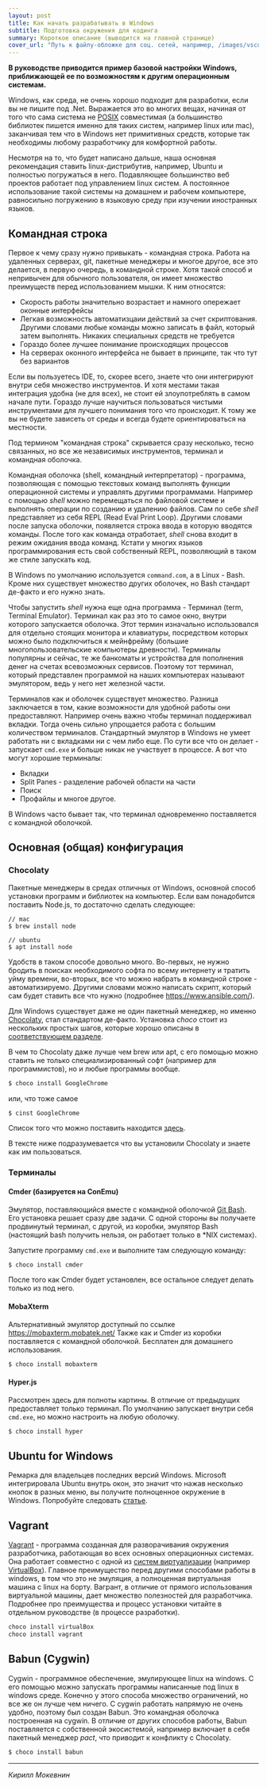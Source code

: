 ```yaml
---
layout: post
title: Как начать разрабатывать в Windows
subtitle: Подготовка окружения для кодинга
summary: Короткое описание (выводится на главной странице)
cover_url: "Путь к файлу-обложке для соц. сетей, например, /images/vscode_eslint.png"
---
```


**В руководстве приводится пример базовой настройки Windows, приближающей ее по возможностям к другим операционным системам.**

Windows, как среда, не очень хорошо подходит для разработки, если вы не пишите под .Net. Выражается это во многих вещах, начиная от того что сама система не [POSIX](https://ru.wikipedia.org/wiki/POSIX) совместимая (а большинство библиотек пишется именно для таких систем, например linux или mac), заканчивая тем что в Windows нет примитивных средств, которые так необходимы любому разработчику для комфортной работы.

Несмотря на то, что будет написано дальше, наша основная рекомендация ставить linux-дистрибутив, например, Ubuntu и полностью погружаться в него. Подавляющее большинство веб проектов работает под управлением linux систем. А постоянное использование такой системы на домашнем и рабочем компьютере, равносильно погружению в языковую среду при изучении иностранных языков.

## Командная строка

Первое к чему сразу нужно привыкать - командная строка. Работа на удаленных серверах, git, пакетные менеджеры и многое другое, все это делается, в первую очередь, в командной строке. Хотя такой способ и непривычен для обычного пользователя, он имеет множество преимуществ перед использованием мышки. К ним относятся:

* Скорость работы значительно возрастает и намного опережает оконные интерфейсы
* Легкая возможность автоматизцаии действий за счет скриптования. Другими словами любые команды можно записать в файл, который затем выполнять. Никаких специальных средств не требуется
* Гораздо более лучшее понимание происходящих процессов
* На серверах оконного интерфейса не бывает в принципе, так что тут без вариантов

Если вы пользуетесь IDE, то, скорее всего, знаете что они интегрируют внутри себя множество инструментов. И хотя местами такая интеграция удобна (не для всех), не стоит ей злоупотреблять в самом начале пути. Гораздо лучше научиться пользоваться чистыми инструментами для лучшего понимания того что происходит. К тому же вы не будете зависеть от среды и всегда будете ориентироваться на местности.

Под термином "командная строка" скрывается сразу несколько, тесно связанных, но все же независимых инструментов, терминал и командная оболочка.

Командная оболочка (shell, командный интерпретатор) - программа, позволяющая с помощью текстовых команд выполнять функции операционной системы и управлять другими программами. Например с помощью _shell_ можно перемещаться по файловой системе и выполнять операции по созданию и удалению файлов. Сам по себе _shell_ представляет из себя REPL (Read Eval Print Loop). Другими словами после запуска оболочки, появляется строка ввода в которую вводятся команды. После того как команда отработает, _shell_ снова входит в режим ожидания ввода команд. Кстати у многих языков программирования есть свой собственный REPL, позволяющий в таком же стиле запускать код.

В Windows по умолчанию используется `command.com`, а в Linux - Bash. Кроме них существует множество других оболочек, но Bash стандарт де-факто и его нужно знать.

Чтобы запустить _shell_ нужна еще одна программа - Терминал (term, Terminal Emulator). Терминал как раз это то самое окно, внутри которого запускается оболочка. Этот термин изначально использовался для отдельно стоящих монитора и клавиатуры, посредством которых можно было подключиться к мейнфрейму (большие многопользовательские компьютеры древности). Терминалы популярны и сейчас, те же банкоматы и устройства для пополнения денег на счетах всевозможных сервисов. Поэтому тот терминал, который представлен программой на наших компьютерах называют эмулятором, ведь у него нет железной части.

Терминалов как и оболочек существует множество. Разница заключается в том, какие возможности для удобной работы они предоставляют. Например очень важно чтобы терминал поддерживал вкладки. Тогда очень сильно упрощается работа с большим количеством терминалов. Стандартный эмулятор в Windows не умеет работать ни с вкладками ни с чем либо еще. По сути все что он делает - запускает `cmd.exe` и больше никак не участвует в процессе. А вот что могут хорошие терминалы:

* Вкладки
* Split Panes - разделение рабочей области на части
* Поиск
* Профайлы
и многое другое.

В Windows часто бывает так, что терминал одновременно поставляется с командной оболочкой.

## Основная (общая) конфигурация

### Chocolaty

Пакетные менеджеры в средах отличных от Windows, основной способ установки программ и библиотек на компьютер. Если вам понадобится поставить Node.js, то достаточно сделать следующее:

```
// mac
$ brew install node

// ubuntu
$ apt install node
```

Удобств в таком способе довольно много. Во-первых, не нужно бродить в поисках необходимого софта по всему интернету и тратить уйму времени, во-вторых, все что можно набрать в командной строке - автоматизируемо. Другими словами можно написать скрипт, который сам будет ставить все что нужно (подробнее https://www.ansible.com/).

Для Windows существует даже не один пакетный менеджер, но именно [Chocolaty](https://chocolatey.org/), стал стандартом де-факто. Установка _choco_ стоит из нескольких простых шагов, которые хорошо описаны в [соответствующем разделе](https://chocolatey.org/install).

В чем то Chocolaty даже лучше чем brew или apt, с его помощью можно ставить не только специализированный софт (например для программистов), но и любые программы вообще.

```sh
$ choco install GoogleChrome
```

или, что тоже самое

```sh
$ cinst GoogleChrome
```

Список того что можно поставить находится [здесь](https://chocolatey.org/packages).

В тексте ниже подразумевается что вы установили Chocolaty и знаете как им пользоваться.

### Терминалы

#### Cmder (базируется на ConEmu)

Эмулятор, поставляющийся вместе с командной оболочкой [Git Bash](https://git-for-windows.github.io/). Его установка решает сразу две задачи. С одной стороны вы получаете продвинутый терминал, с другой, из коробки, эмулятор Bash (настоящий bash получить нельзя, он работает только в *NIX системах).

Запустите программу `cmd.exe` и выполните там следующую команду:

```sh
$ choco install cmder
```

После того как Cmder будет установлен, все остальное следует делать только из под него.

#### MobaXterm

Альтернативный эмулятор доступный по ссылке https://mobaxterm.mobatek.net/ Также как и Cmder из коробки поставляется с командной оболочкой. Бесплатен для домашнего использования.

```sh
$ choco install mobaxterm
```

#### Hyper.js

Рассмотрен здесь для полноты картины. В отличие от предыдущих предоставляет только терминал. По умолчанию запускает внутри себя `cmd.exe`, но можно настроить на любую оболочку.

```sh
$ choco install hyper
```

## Ubuntu for Windows

Ремарка для владельцев последних версий Windows. Microsoft интегрировала Ubuntu внутрь окон, это значит что нажав несколько кнопок в разных меню, вы получите полноценное окружение в Windows. Попробуйте следовать [статье](https://char.gd/blog/2017/how-to-set-up-the-perfect-modern-dev-environment-on-windows).

## Vagrant

[Vagrant](https://www.vagrantup.com/) - программа созданная для разворачивания окружения разработчика, работающая во всех основных операционных системах. Она работает совместно с одной из [систем виртуализации](https://ru.wikipedia.org/wiki/%D0%92%D0%B8%D1%80%D1%82%D1%83%D0%B0%D0%BB%D0%B8%D0%B7%D0%B0%D1%86%D0%B8%D1%8F) (например [VirtualBox](https://www.virtualbox.org/)). Главное преимущество перед другими способами работы в windows, в том что это не эмуляция, а полноценная виртуальная машина с linux на борту. Вагрант, в отличие от прямого использования виртуальной машины, дает множество полезностей для разработчика. Подробнее про преимущества и процесс установки читайте в отдельном руководстве (в процессе разработки).

```sh
choco install virtualBox
choco install vagrant
```

## Babun (Cygwin)

Cygwin - программное обеспечение, эмулирующее linux на windows. С его помощью можно запускать программы написанные под linux в windows среде. Конечно у этого способа множество ограничений, но все же он лучше чем ничего. С cygwin работать напрямую не очень удобно, поэтому был создан Babun. Это командная оболочка построенная на cygwin. В отличие от других способов работы, Babun поставляется с собственной экосистемой, например включает в себя пакетный менеджер _pact_, что приводит к конфликту с Chocolaty.


```sh
$ choco install babun
```

---

*Кирилл Мокевнин*
